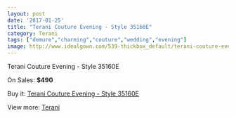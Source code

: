 ```yaml
---
layout: post
date: '2017-01-25'
title: "Terani Couture Evening - Style 35160E"
category: Terani
tags: ["demure","charming","couture","wedding","evening"]
image: http://www.idealgown.com/539-thickbox_default/terani-couture-evening-style-35160e.jpg
---
```

Terani Couture Evening - Style 35160E

On Sales: **$490**
<a href="https://www.idealgown.com/en/terani/205-terani-couture-evening-style-35160e.html"><amp-img layout="responsive" width="600" height="600" src="//www.idealgown.com/539-thickbox_default/terani-couture-evening-style-35160e.jpg" alt="Terani Couture Evening - Style 35160E 0" /></a>
<a href="https://www.idealgown.com/en/terani/205-terani-couture-evening-style-35160e.html"><amp-img layout="responsive" width="600" height="600" src="//www.idealgown.com/540-thickbox_default/terani-couture-evening-style-35160e.jpg" alt="Terani Couture Evening - Style 35160E 1" /></a>

Buy it: [Terani Couture Evening - Style 35160E](https://www.idealgown.com/en/terani/205-terani-couture-evening-style-35160e.html "Terani Couture Evening - Style 35160E")

View more: [Terani](https://www.idealgown.com/en/4-terani "Terani")